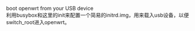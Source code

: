 boot openwrt from your USB device<br/>
利用busybox和这里的init来配置一个简易的initrd.img，用来载入usb设备，以便switch_root进入openwrt。
